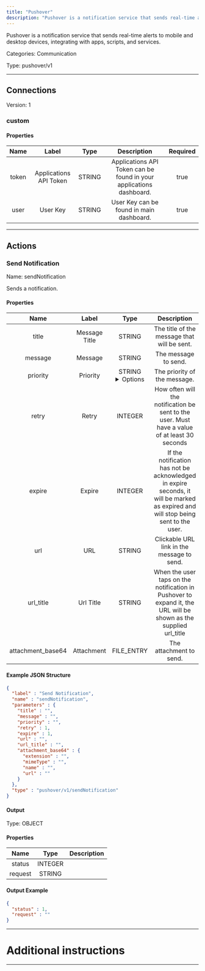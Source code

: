 ```yaml
---
title: "Pushover"
description: "Pushover is a notification service that sends real-time alerts to mobile and desktop devices, integrating with apps, scripts, and services."
---
```


Pushover is a notification service that sends real-time alerts to mobile and desktop devices, integrating with apps, scripts, and services.


Categories: Communication


Type: pushover/v1

<hr />



## Connections

Version: 1


### custom

#### Properties

|      Name       |      Label     |     Type     |     Description     | Required |
|:---------------:|:--------------:|:------------:|:-------------------:|:--------:|
| token | Applications API Token | STRING | Applications API Token can be found in your applications dashboard. | true |
| user | User Key | STRING | User Key can be found in main dashboard. | true |





<hr />



## Actions


### Send Notification
Name: sendNotification

Sends a notification.

#### Properties

|      Name       |      Label     |     Type     |     Description     | Required |
|:---------------:|:--------------:|:------------:|:-------------------:|:--------:|
| title | Message Title | STRING | The title of the message that will be sent. | false |
| message | Message | STRING | The message to send. | true |
| priority | Priority | STRING <details> <summary> Options </summary> -2, -1, 0, 1, 2 </details> | The priority of the message. | false |
| retry | Retry | INTEGER | How often will the notification be sent to the user. Must have a value of at least 30 seconds | true |
| expire | Expire | INTEGER | If the notification has not be acknowledged in expire seconds, it will be marked as expired and will stop being sent to the user. | true |
| url | URL | STRING | Clickable URL link in the message to send. | false |
| url_title | Url Title | STRING | When the user taps on the notification in Pushover to expand it, the URL will be shown as the supplied url_title | false |
| attachment_base64 | Attachment | FILE_ENTRY | The attachment to send. | false |

#### Example JSON Structure
```json
{
  "label" : "Send Notification",
  "name" : "sendNotification",
  "parameters" : {
    "title" : "",
    "message" : "",
    "priority" : "",
    "retry" : 1,
    "expire" : 1,
    "url" : "",
    "url_title" : "",
    "attachment_base64" : {
      "extension" : "",
      "mimeType" : "",
      "name" : "",
      "url" : ""
    }
  },
  "type" : "pushover/v1/sendNotification"
}
```

#### Output



Type: OBJECT


#### Properties

|     Name     |     Type     |     Description     |
|:------------:|:------------:|:-------------------:|
| status | INTEGER |  |
| request | STRING |  |




#### Output Example
```json
{
  "status" : 1,
  "request" : ""
}
```




<hr />

# Additional instructions
<hr />

